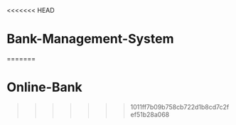 <<<<<<< HEAD
# Bank-Management-System
=======
# Online-Bank
>>>>>>> 1011ff7b09b758cb722d1b8cd7c2fef51b28a068
